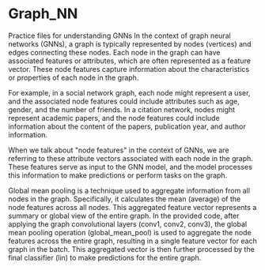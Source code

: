 # Graph_NN
Practice files for understanding GNNs
In the context of graph neural networks (GNNs), a graph is typically represented by nodes (vertices) and edges connecting these nodes. Each node in the graph can have associated features or attributes, which are often represented as a feature vector. These node features capture information about the characteristics or properties of each node in the graph.

For example, in a social network graph, each node might represent a user, and the associated node features could include attributes such as age, gender, and the number of friends. In a citation network, nodes might represent academic papers, and the node features could include information about the content of the papers, publication year, and author information.

When we talk about "node features" in the context of GNNs, we are referring to these attribute vectors associated with each node in the graph. These features serve as input to the GNN model, and the model processes this information to make predictions or perform tasks on the graph.

Global mean pooling is a technique used to aggregate information from all nodes in the graph. Specifically, it calculates the mean (average) of the node features across all nodes. This aggregated feature vector represents a summary or global view of the entire graph. In the provided code, after applying the graph convolutional layers (conv1, conv2, conv3), the global mean pooling operation (global_mean_pool) is used to aggregate the node features across the entire graph, resulting in a single feature vector for each graph in the batch. This aggregated vector is then further processed by the final classifier (lin) to make predictions for the entire graph.
